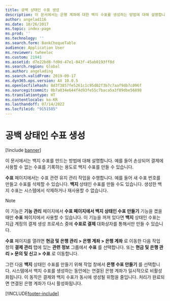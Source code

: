 ```yaml
---
title: 공백 상태인 수표 생성
description: 이 문서에서는 은행 계좌에 대한 백지 수표를 생성하는 방법에 대해 설명합니다.
author: angelad116
ms.date: 10/26/2017
ms.topic: index-page
ms.prod: ''
ms.technology: ''
ms.search.form: BankChequeTable
audience: Application User
ms.reviewer: twheeloc
ms.custom: 21941
ms.assetid: d7e22bd8-fd0d-47e1-843f-45ab0193ff8d
ms.search.region: Global
ms.author: angelading
ms.search.validFrom: 2019-09-17
ms.dyn365.ops.version: AX 10.0.5
ms.openlocfilehash: 8d3f3857fe5261c1c95d02f3b7c7aaf9db7c096f
ms.sourcegitcommit: 0b7a034e644f4d93fe55c7baca5a3f89dbe56898
ms.translationtype: HT
ms.contentlocale: ko-KR
ms.lasthandoff: 07/14/2022
ms.locfileid: "9151585"
---
```

# <a name="create-checks-that-have-blank-status"></a>공백 상태인 수표 생성

[!include [banner](../includes/banner.md)]

이 문서에서는 백지 수표를 만드는 방법에 대해 설명합니다. 예를 들어 손상되어 결제에 사용할 수 없는 수표를 기록하는 용도로 백지 수표를 만들 수 있습니다.

**수표** 페이지에서는 수표 관련 유지 관리 작업을 수행합니다. 예를 들어 새 수표 번호를 만들고 수표를 삭제할 수 있습니다. **백지** 상태인 수표를 만들 수도 있습니다. 생성한 백지 수표는 시스템에서 삭제하거나 재사용할 수 없습니다.

> [!NOTE]
> 이 기능은 **기능 관리** 페이지에서 **수표 페이지에서 백지 상태인 수표 만들기** 기능을 켰을 때만 **수표** 페이지에서 사용할 수 있습니다. 이 기능을 꺼져 있다면 **백지** 상태인 수표는 지급 계정의 결제 생성 프로세스 중에 **수표로 결제** 대화상자를 통해서만 만들 수 있습니다.

**수표** 페이지를 열려면 **현금 및 은행 관리 \> 은행 계좌 \> 은행 계좌** 로 이동한 다음 작업 창의 **결제 관리** 탭에 있는 **관련 정보** 그룹에서 **수표** 를 선택합니다. 또는 **현금 및 은행 관리 \> 문의 및 신고 \> 수표** 로 이동합니다.

그런 다음 **백지** 상태인 수표를 만들기 위해 작업 창에서 **은행 수표 만들기** 를 선택합니다. 시스템에서 백지 수표를 생성하는 동안에는 연결된 은행 계좌가 일시적으로 비활성화됩니다. 이 동작은 결제와 백지 수표가 동시에 생성될 위험을 줄입니다. 처리가 완료되면 연결된 은행 계좌가 다시 활성화됩니다.


[!INCLUDE[footer-include](../../includes/footer-banner.md)]
